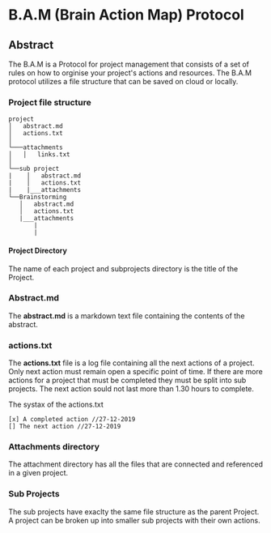 # B.A.M (Brain Action Map) Protocol

## Abstract

The B.A.M is a Protocol for project management that consists of a set of rules on how
 to orginise your project's actions and resources. The B.A.M protocol utilizes a file structure that can be saved on cloud or locally.

 ### Project file structure
 ```
 project
│   abstract.md
│   actions.txt
│
└───attachments
│   │   links.txt
│
└──sub project
|    │   abstract.md
|    │   actions.txt
|    |___attachments
└──Brainstorming
    │   abstract.md
    │   actions.txt
    |___attachments
        |
        |
 ```
#### Project Directory
The name of each project and subprojects directory is the title of the Project.
### Abstract.md
The **abstract.md** is a markdown text file containing the contents of the abstract.
### actions.txt
The **actions.txt** file is a log file containing all the next actions of a project. Only next action must remain open a specific point of time.
If there are more actions for a project that must be completed they must be split into sub projects. The next action sould not last more than 1.30 hours to complete.

The systax of the actions.txt
```
[x] A completed action //27-12-2019
[] The next action //27-12-2019
```
### Attachments directory
The attachment directory has all the files that are connected and referenced in a given project.
### Sub Projects
The sub projects have exaclty the same file structure as the parent Project. A project can be broken up into smaller sub projects with their own actions.

